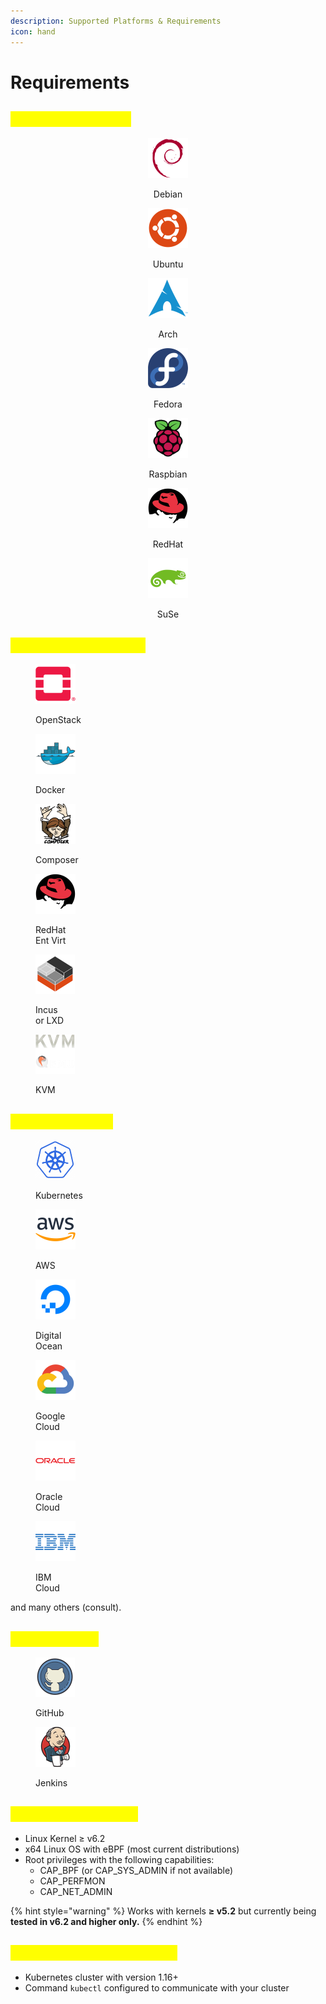 ```yaml
---
description: Supported Platforms & Requirements
icon: hand
---
```


# Requirements

## <mark style="color:yellow;">Linux Distributions</mark>

<div align="center"><figure><img src="../../.gitbook/assets/Debian.png" alt="" width="64"><figcaption><p>Debian</p></figcaption></figure> <figure><img src="../../.gitbook/assets/Ubuntu.png" alt="" width="64"><figcaption><p>Ubuntu</p></figcaption></figure> <figure><img src="../../.gitbook/assets/Arch-Linux.png" alt="" width="64"><figcaption><p>Arch</p></figcaption></figure> <figure><img src="../../.gitbook/assets/Fedora.png" alt="" width="64"><figcaption><p>Fedora</p></figcaption></figure> <figure><img src="../../.gitbook/assets/Raspberry-Pi.png" alt="" width="64"><figcaption><p>Raspbian</p></figcaption></figure> <figure><img src="../../.gitbook/assets/Red-Hat.png" alt="" width="64"><figcaption><p>RedHat</p></figcaption></figure> <figure><img src="../../.gitbook/assets/openSUSE.png" alt="" width="64"><figcaption><p>SuSe</p></figcaption></figure></div>

## <mark style="color:yellow;">Virtual Environments</mark>

<div><figure><img src="../../.gitbook/assets/OpenStack.png" alt="" width="64"><figcaption><p>OpenStack</p></figcaption></figure> <figure><img src="../../.gitbook/assets/Docker.png" alt="" width="64"><figcaption><p>Docker</p></figcaption></figure> <figure><img src="../../.gitbook/assets/Composer.png" alt="" width="64"><figcaption><p>Composer</p></figcaption></figure> <figure><img src="../../.gitbook/assets/Red-Hat.png" alt="" width="64"><figcaption><p>RedHat<br>Ent Virt</p></figcaption></figure> <figure><img src="../../.gitbook/assets/Incus.png" alt="" width="63"><figcaption><p>Incus<br>or LXD</p></figcaption></figure> <figure><img src="../../.gitbook/assets/KVM.png" alt="" width="63"><figcaption><p>KVM</p></figcaption></figure></div>

## <mark style="color:yellow;">Cloud Providers</mark>

<div><figure><img src="../../.gitbook/assets/Kubernetes (1).png" alt="" width="63"><figcaption><p>Kubernetes</p></figcaption></figure> <figure><img src="../../.gitbook/assets/AWS.png" alt="" width="64"><figcaption><p>AWS</p></figcaption></figure> <figure><img src="../../.gitbook/assets/Digital-Ocean.png" alt="" width="64"><figcaption><p>Digital<br>Ocean</p></figcaption></figure> <figure><img src="../../.gitbook/assets/Google-Cloud.png" alt="" width="64"><figcaption><p>Google<br>Cloud</p></figcaption></figure> <figure><img src="../../.gitbook/assets/Oracle.png" alt="" width="64"><figcaption><p>Oracle<br>Cloud</p></figcaption></figure> <figure><img src="../../.gitbook/assets/IBM.png" alt="" width="64"><figcaption><p>IBM<br>Cloud</p></figcaption></figure></div>

and many others (consult).

## <mark style="color:yellow;">CI/CD plugins</mark>

<div><figure><img src="../../.gitbook/assets/GitHub.png" alt="" width="63"><figcaption><p>GitHub</p></figcaption></figure> <figure><img src="../../.gitbook/assets/Jenkins.png" alt="" width="64"><figcaption><p>Jenkins</p></figcaption></figure></div>

## <mark style="color:yellow;">Linux Requirements</mark>

* Linux Kernel ≥ v6.2
* x64 Linux OS with eBPF (most current distributions)
* Root privileges with the following capabilities:
  * CAP\_BPF (or CAP\_SYS\_ADMIN if not available)
  * CAP\_PERFMON
  * CAP\_NET\_ADMIN

{% hint style="warning" %}
Works with kernels **≥ v5.2** but currently being **tested in v6.2 and higher only.**
{% endhint %}

## <mark style="color:yellow;">Kubernetes Requirements</mark>

* Kubernetes cluster with version 1.16+
* Command `kubectl` configured to communicate with your cluster
